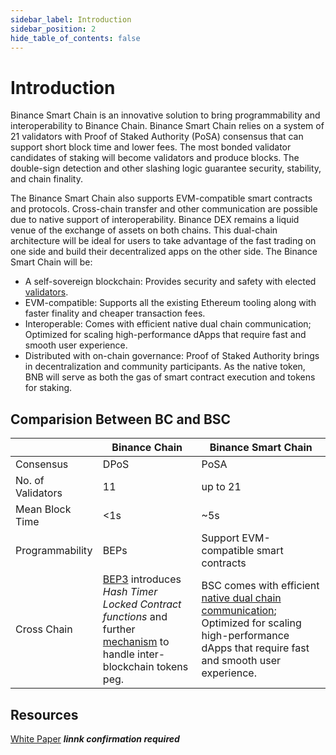```yaml
---
sidebar_label: Introduction 
sidebar_position: 2
hide_table_of_contents: false
---
```


# Introduction

Binance Smart Chain is an innovative solution to bring programmability and interoperability to Binance Chain. Binance Smart Chain relies on a system of 21 validators with Proof of Staked Authority (PoSA) consensus that can support short block time and lower fees. The most bonded validator candidates of staking will become validators and produce blocks. The double-sign detection and other slashing logic guarantee security, stability, and chain finality.

The Binance Smart Chain also supports EVM-compatible smart contracts and protocols. Cross-chain transfer and other communication are possible due to native support of interoperability. Binance DEX remains a liquid venue of the exchange of assets on both chains. This dual-chain architecture will be ideal for users to take advantage of the fast trading on one side and build their decentralized apps on the other side. The Binance Smart Chain will be:

* A self-sovereign blockchain: Provides security and safety with elected [validators](consensus.md).
* EVM-compatible: Supports all the existing Ethereum tooling along with faster finality and cheaper transaction fees.
* Interoperable: Comes with efficient native dual chain communication; Optimized for scaling high-performance dApps that require fast and smooth user experience.
* Distributed with on-chain governance: Proof of Staked Authority brings in decentralization and community participants. As the native token, BNB will serve as both the gas of smart contract execution and tokens for staking.

## Comparision Between BC and BSC

|                   | Binance Chain | Binance Smart Chain                    |
| ----------------- | ------------- | -------------------------------------- |
| Consensus         | DPoS          | PoSA                                   |
| No. of Validators | 11            | up to 21                               |
| Mean Block Time   | <1s           | ~5s                                    |
| Programmability   | BEPs          | Support EVM-compatible smart contracts |
| Cross Chain       |[BEP3](https://github.com/binance-chain/BEPs/blob/master/BEP3.md) introduces *Hash Timer Locked Contract functions* and further [mechanism](https://community.binance.org/topic/1892) to handle inter-blockchain tokens peg.    | BSC comes with efficient [native dual chain communication](cross-chain.md); Optimized for scaling high-performance dApps that require fast and smooth user experience.                    |


## Resources
[White Paper](http://binance.org/en#smartChains) **_linnk confirmation required_**